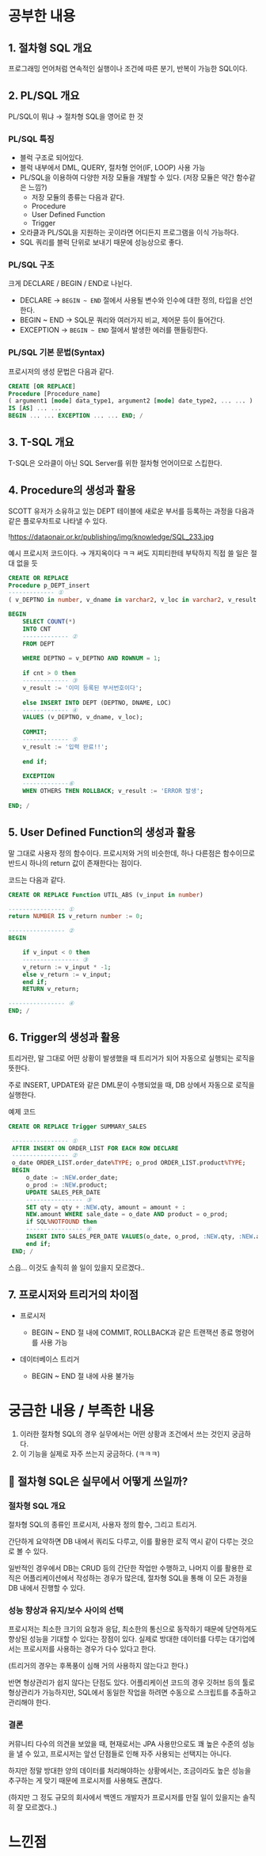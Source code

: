 # 공부한 내용

## 1. 절차형 SQL 개요

프로그래밍 언어처럼 연속적인 실행이나 조건에 따른 분기, 반복이 가능한 SQL이다.

## 2. PL/SQL 개요

PL/SQL이 뭐냐 → 절차형 SQL을 영어로 한 것

### PL/SQL 특징

- 블럭 구조로 되어있다.
- 블럭 내부에서 DML, QUERY, 절차형 언어(IF, LOOP) 사용 가능
- PL/SQL을 이용하여 다양한 저장 모듈을 개발할 수 있다. (저장 모듈은 약간 함수같은 느낌?)
   - 저장 모듈의 종류는 다음과 같다.
   - Procedure
   - User Defined Function
   - Trigger
- 오라클과 PL/SQL을 지원하는 곳이라면 어디든지 프로그램을 이식 가능하다.
- SQL 쿼리를 블럭 단위로 보내기 때문에 성능상으로 좋다.

### PL/SQL 구조

크게 DECLARE / BEGIN / END로 나뉜다.

- DECLARE → `BEGIN ~ END` 절에서 사용될 변수와 인수에 대한 정의, 타입을 선언한다.
- BEGIN ~ END → SQL문 쿼리와 여러가지 비교, 제어문 등이 들어간다.
- EXCEPTION → `BEGIN ~ END` 절에서 발생한 에러를 핸들링한다.

### **PL/SQL 기본 문법(Syntax)**

프로시저의 생성 문법은 다음과 같다.

```sql
CREATE [OR REPLACE] 
Procedure [Procedure_name] 
( argument1 [mode] data_type1, argument2 [mode] date_type2, ... ... ) 
IS [AS] ... ... 
BEGIN ... ... EXCEPTION ... ... END; /
```

## 3. **T-SQL 개요**

T-SQL은 오라클이 아닌 SQL Server를 위한 절차형 언어이므로 스킵한다.

## 4. Procedure의 생성과 활용

SCOTT 유저가 소유하고 있는 DEPT 테이블에 새로운 부서를 등록하는 과정을 다음과 같은 플로우차트로 나타낼 수 있다.

!https://dataonair.or.kr/publishing/img/knowledge/SQL_233.jpg

예시 프로시저 코드이다. → 개지옥이다 ㅋㅋ 써도 지피티한테 부탁하지 직접 쓸 일은 절대 없을 듯

```sql
CREATE OR REPLACE 
Procedure p_DEPT_insert 
------------- ① 
( v_DEPTNO in number, v_dname in varchar2, v_loc in varchar2, v_result out varchar2) IS cnt number := 0;

BEGIN 
	SELECT COUNT(*) 
	INTO CNT 
	------------- ② 
	FROM DEPT 
	
	WHERE DEPTNO = v_DEPTNO AND ROWNUM = 1; 
	
	if cnt > 0 then 
	------------- ③ 
	v_result := '이미 등록된 부서번호이다'; 
	
	else INSERT INTO DEPT (DEPTNO, DNAME, LOC)
	------------- ④ 
	VALUES (v_DEPTNO, v_dname, v_loc); 
	
	COMMIT; 
	------------- ⑤ 
	v_result := '입력 완료!!'; 
	
	end if; 
	
	EXCEPTION 
	-------------⑥ 
	WHEN OTHERS THEN ROLLBACK; v_result := 'ERROR 발생'; 
	
END; /
```

## **5. User Defined Function의 생성과 활용**

말 그대로 사용자 정의 함수이다. 프로시저와 거의 비슷한데, 하나 다른점은 함수이므로 반드시 하나의 return 값이 존재한다는 점이다.

코드는 다음과 같다.

```sql
CREATE OR REPLACE Function UTIL_ABS (v_input in number) 

---------------- ① 
return NUMBER IS v_return number := 0; 

---------------- ② 
BEGIN 

	if v_input < 0 then 
	---------------- ③ 
	v_return := v_input * -1; 
	else v_return := v_input; 
	end if; 
	RETURN v_return; 

---------------- ④ 
END; /
```

## **6. Trigger의 생성과 활용**

트리거란, 말 그대로 어떤 상황이 발생했을 때 트리거가 되어 자동으로 실행되는 로직을 뜻한다.

주로 INSERT, UPDATE와 같은 DML문이 수행되었을 때, DB 상에서 자동으로 로직을 실행한다.

예제 코드

```sql
CREATE OR REPLACE Trigger SUMMARY_SALES

 ---------------- ① 
 AFTER INSERT ON ORDER_LIST FOR EACH ROW DECLARE 
 ---------------- ② 
 o_date ORDER_LIST.order_date%TYPE; o_prod ORDER_LIST.product%TYPE; 
 BEGIN 
	 o_date := :NEW.order_date; 
	 o_prod := :NEW.product; 
	 UPDATE SALES_PER_DATE 
	 ---------------- ③ 
	 SET qty = qty + :NEW.qty, amount = amount + :
	 NEW.amount WHERE sale_date = o_date AND product = o_prod; 
	 if SQL%NOTFOUND then 
	 ---------------- ④ 
	 INSERT INTO SALES_PER_DATE VALUES(o_date, o_prod, :NEW.qty, :NEW.amount); 
	 end if; 
 END; /
```

스읍… 이것도 솔직히 쓸 일이 있을지 모르겠다..

## **7. 프로시저와 트리거의 차이점**

- 프로시저
   - BEGIN ~ END 절 내에 COMMIT, ROLLBACK과 같은 트랜잭션 종료 명령어를 사용 가능

- 데이터베이스 트리거
   - BEGIN ~ END 절 내에 사용 불가능

# 궁금한 내용 / 부족한 내용

1. 이러한 절차형 SQL의 경우 실무에서는 어떤 상황과 조건에서 쓰는 것인지 궁금하다.
2. 이 기능을 실제로 자주 쓰는지 궁금하다. (ㅋㅋㅋ)

## 🤔 절차형 SQL은 실무에서 어떻게 쓰일까?

### 절차형 SQL 개요

절차형 SQL의 종류인 프로시저, 사용자 정의 함수, 그리고 트리거.

간단하게 요약하면 DB 내에서 쿼리도 다루고, 이를 활용한 로직 역시 같이 다루는 것으로 볼 수 있다.

일반적인 경우에서 DB는 CRUD 등의 간단한 작업만 수행하고, 나머지 이를 활용한 로직은 어플리케이션에서 작성하는 경우가 많은데, 절차형 SQL을 통해 이 모든 과정을 DB 내에서 진행할 수 있다.

### 성능 향상과 유지/보수 사이의 선택

프로시저는 최소한 크기의 요청과 응답, 최소한의 통신으로 동작하기 때문에 당연하게도 향상된 성능을 기대할 수 있다는 장점이 있다. 실제로 방대한 데이터를 다루는 대기업에서는 프로시저를 사용하는 경우가 다수 있다고 한다.

(트리거의 경우는 후폭풍이 심해 거의 사용하지 않는다고 한다.)

반면 형상관리가 쉽지 않다는 단점도 있다. 어플리케이션 코드의 경우 깃허브 등의 툴로 형상관리가 가능하지만, SQL에서 동일한 작업을 하려면 수동으로 스크립트를 추출하고 관리해야 한다.

### 결론

커뮤니티 다수의 의견을 보았을 때, 현재로서는 JPA 사용만으로도 꽤 높은 수준의 성능을 낼 수 있고, 프로시저는 앞선 단점들로 인해 자주 사용되는 선택지는 아니다.

하지만 정말 방대한 양의 데이터를 처리해야하는 상황에서는, 조금이라도 높은 성능을 추구하는 게 맞기 때문에 프로시저를 사용해도 괜찮다.

(하지만 그 정도 규모의 회사에서 백엔드 개발자가 프로시저를 만질 일이 있을지는 솔직히 잘 모르겠다..)

# 느낀점

